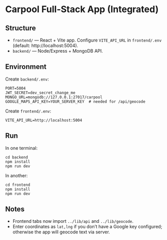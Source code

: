 # Carpool Full-Stack App (Integrated)

## Structure
- `frontend/` — React + Vite app. Configure `VITE_API_URL` in `frontend/.env` (default: http://localhost:5004).
- `backend/` — Node/Express + MongoDB API.

## Environment
Create `backend/.env`:
```
PORT=5004
JWT_SECRET=dev_secret_change_me
MONGO_URL=mongodb://127.0.0.1:27017/carpool
GOOGLE_MAPS_API_KEY=YOUR_SERVER_KEY  # needed for /api/geocode
```

Create `frontend/.env`:
```
VITE_API_URL=http://localhost:5004
```

## Run
In one terminal:
```
cd backend
npm install
npm run dev
```

In another:
```
cd frontend
npm install
npm run dev
```

## Notes
- Frontend tabs now import `../lib/api` and `../lib/geocode`.
- Enter coordinates as `lat,lng` if you don’t have a Google key configured; otherwise the app will geocode text via server.

